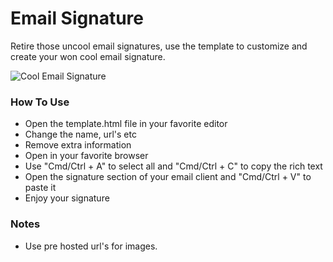 # Email Signature
Retire those uncool email signatures, use the template to customize and create your won cool email signature.

![Cool Email Signature](https://user-images.githubusercontent.com/14331609/111824225-ad749b80-88c4-11eb-8d26-9a63a07e8636.png "Cool Email Signature")


### How To Use
- Open the template.html file in your favorite editor
- Change the name, url's etc
- Remove extra information
- Open in your favorite browser
- Use "Cmd/Ctrl + A" to select all and "Cmd/Ctrl + C" to copy the rich text
- Open the signature section of your email client and "Cmd/Ctrl + V" to paste it
- Enjoy your signature


### Notes
- Use pre hosted url's for images.
